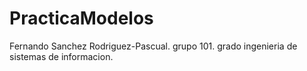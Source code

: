 # PracticaModelos 
Fernando Sanchez Rodriguez-Pascual.
grupo 101.
grado ingenieria de sistemas de informacion.
